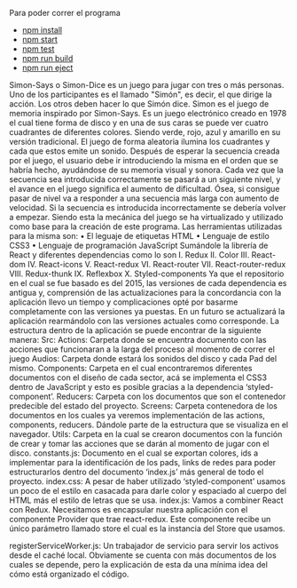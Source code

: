 Para poder correr el programa
  - [npm install](#npm-install)
  - [npm start](#npm-start)
  - [npm test](#npm-test)
  - [npm run build](#npm-run-build)
 - [npm run eject](#npm-run-eject)
  
  Simon-Says o Simon-Dice es un juego para jugar con tres o más personas. Uno de los participantes es el llamado "Simón", es decir, el que dirige la acción. Los otros deben hacer lo que Simón dice.
Simon es el juego de memoria inspirado por Simon-Says. Es un juego electrónico creado en 1978 el cual tiene forma de disco y en una de sus caras se puede ver cuatro cuadrantes de diferentes colores. Siendo verde, rojo, azul y amarillo en su versión tradicional.
El juego de forma aleatoria ilumina los cuadrantes y cada que estos emite un sonido. Después de esperar la secuencia creada por el juego, el usuario debe ir introduciendo la misma en el orden que se habría hecho, ayudándose de su memoria visual y sonora. Cada vez que la secuencia sea introducida correctamente se pasará a un siguiente nivel, y el avance en el juego significa el aumento de dificultad. Ósea, si consigue pasar de nivel va a responder a una secuencia más larga con aumento de velocidad. Si la secuencia es introducida incorrectamente se debería volver a empezar.
Siendo esta la mecánica del juego se ha virtualizado y utilizado como base para la creación de este programa. Las herramientas utilizadas para la misma son:
•	El leguaje de etiquetas HTML
•	Lenguaje de estilo CSS3
•	Lenguaje de programación JavaScript
Sumándole la librería de React y diferentes dependencias como lo son
I.	Redux
II.	Color
III.	React-dom
IV.	React-icons
V.	React-redux
VI.	React-router
VII.	React-router-redux
VIII.	Redux-thunk
IX.	Reflexbox
X.	Styled-components
Ya que el repositorio en el cual se fue basado es del 2015, las versiones de cada dependencia es antigua y, comprensión de las actualizaciones para la concordancia con la aplicación llevo un tiempo y complicaciones opté por basarme completamente con las versiones ya puestas. En un futuro se actualizará la aplicación rearmándolo con las versiones actuales como corresponde.
La estructura dentro de la aplicación se puede encontrar de la siguiente manera:
Src:
Actions: Carpeta donde se encuentra documento con las acciones que funcionaran a la larga del proceso al momento de correr el juego
Audios: Carpeta donde estará los sonidos del disco y cada Pad del mismo.
Components: Carpeta en el cual encontraremos diferentes documentos con el diseño de cada sector, acá se implementa el CSS3 dentro de JavaScript y esto es posible gracias a la dependencia ‘styled-component’.
Reducers:  Carpeta con los documentos que son el contenedor predecible del estado del proyecto.
Screens: Carpeta contenedora de los documentos en los cuales ya veremos implementación de las actions, components, reducers. Dándole parte de la estructura que se visualiza en el navegador.
Utils: Carpeta en la cual se crearon documentos con la función de crear y tomar las acciones que se darán al momento de jugar con el disco.
constants.js:  Documento en el cual se exportan colores, ids a implementar para la identificación de los pads, links de redes para poder estructurarlos dentro del documento ‘index.js’ más general de todo el proyecto.
index.css: A pesar de haber utilizado ‘styled-component’ usamos un poco de el estilo en casacada para darle color y espaciado al cuerpo del HTML más el estilo de letras que se usa.
index.js: Vamos a combiner React con Redux. Necesitamos es encapsular nuestra aplicación con el componente Provider que trae react-redux. Este componente recibe un único parámetro llamado store el cual es la instancia del Store que usamos.

registerServiceWorker.js:  Un trabajador de servicio para servir los activos desde el caché local.
Obviamente se cuenta con más documentos de los cuales se depende, pero la explicación de esta da una mínima idea del cómo está organizado el código.
